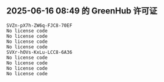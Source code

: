 ## 2025-06-16 08:49 的 GreenHub 许可证
```
SVZn-pX7h-ZW6q-FJC8-70EF
No license code
No license code
No license code
No license code
SVXr-hOVs-KxLu-LCC8-6A36
No license code
No license code
No license code
No license code
```
